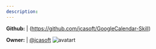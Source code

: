 ```yaml
---
description: 
---
```



**Github:** | (https://github.com/jcasoft/GoogleCalendar-Skill)

**Owner:** | [@jcasoft](https://github.com/jcasoft) ![avatart](https://avatars0.githubusercontent.com/u/2822015?v=4)

